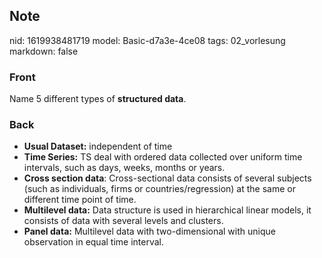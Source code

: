 ## Note
nid: 1619938481719
model: Basic-d7a3e-4ce08
tags: 02_vorlesung
markdown: false

### Front
Name 5 different types of <b>structured data</b>.

### Back
<div>
  <div>
    <ul>
      <li><strong>Usual Dataset:</strong> independent of time
      <li><strong>Time Series:</strong> TS deal with ordered data
      collected over uniform time intervals, such as days, weeks,
      months or years.
      <li><b>Cross section data</b>: Cross-sectional data consists
      of several subjects (such as individuals, firms or
      countries/regression) at the same or different time point of
      time.
      <li><strong>Multilevel data:</strong> Data structure is used
      in hierarchical linear models, it consists of data with
      several levels and clusters.
      <li><strong>Panel data:</strong> Multilevel data with
      two-dimensional with unique observation in equal time
      interval.
    </ul>
  </div>
</div>
